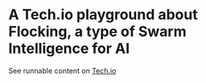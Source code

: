# A Tech.io playground about Flocking, a type of Swarm Intelligence for AI

See runnable content on [Tech.io](Tech.io)
